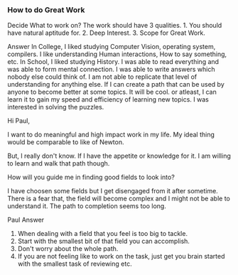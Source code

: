 ### How to do Great Work
Decide What to work on?
The work should have 3 qualities.
    1. You should have natural aptitude for.
    2. Deep Interest.
    3. Scope for Great Work.

Answer
    In College, I liked studying Computer Vision, operating system, compilers.
    I like understanding Human interactions, How to say something, etc.
    In School, I liked studying History. I was able to read everything and was able to form mental connection.
    I was able to write answers which nobody else could think of.
    I am not able to replicate that level of understanding for anything else.
    If I can create a path that can be used by anyone to become better at some topics. 
    It will be cool.
    or atleast, I can learn it to gain my speed and efficiency of learning new topics.
    I was interested in solving the puzzles.



Hi Paul,

I want to do meaningful and high impact work in my life. 
My ideal thing would be comparable to like of Newton.

But, I really don't know. If I have the appetite or knowledge for it.
I am willing to learn and walk that path though.

How will you guide me in finding good fields to look into?

I have choosen some fields but I get disengaged from it after sometime.
There is a fear that, the field will become complex and I might not be able to understand it.
The path to completion seems too long.

Paul Answer
1. When dealing with a field that you feel is too big to tackle.
2. Start with the smallest bit of that field you can accomplish.
3. Don't worry about the whole path.
4. If you are not feeling like to work on the task, just get you brain started with the smallest task of reviewing etc.









